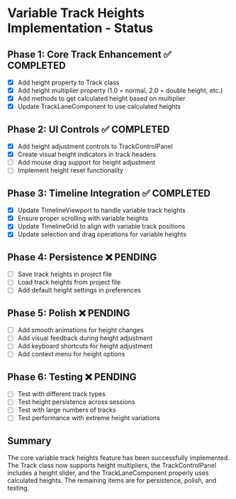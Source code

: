 # Variable Track Heights Implementation - Status

## Phase 1: Core Track Enhancement ✅ COMPLETED
- [x] Add height property to Track class
- [x] Add height multiplier property (1.0 = normal, 2.0 = double height, etc.)
- [x] Add methods to get calculated height based on multiplier
- [x] Update TrackLaneComponent to use calculated heights

## Phase 2: UI Controls ✅ COMPLETED
- [x] Add height adjustment controls to TrackControlPanel
- [x] Create visual height indicators in track headers
- [ ] Add mouse drag support for height adjustment
- [ ] Implement height reset functionality

## Phase 3: Timeline Integration ✅ COMPLETED
- [x] Update TimelineViewport to handle variable track heights
- [x] Ensure proper scrolling with variable heights
- [x] Update TimelineGrid to align with variable track positions
- [x] Update selection and drag operations for variable heights

## Phase 4: Persistence ❌ PENDING
- [ ] Save track heights in project file
- [ ] Load track heights from project file
- [ ] Add default height settings in preferences

## Phase 5: Polish ❌ PENDING
- [ ] Add smooth animations for height changes
- [ ] Add visual feedback during height adjustment
- [ ] Add keyboard shortcuts for height adjustment
- [ ] Add context menu for height options

## Phase 6: Testing ❌ PENDING
- [ ] Test with different track types
- [ ] Test height persistence across sessions
- [ ] Test with large numbers of tracks
- [ ] Test performance with extreme height variations

## Summary
The core variable track heights feature has been successfully implemented. The Track class now supports height multipliers, the TrackControlPanel includes a height slider, and the TrackLaneComponent properly uses calculated heights. The remaining items are for persistence, polish, and testing.
